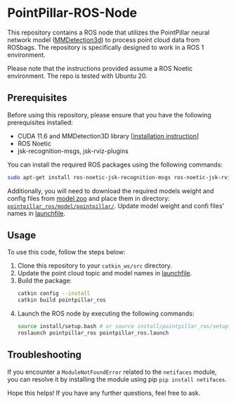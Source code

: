 # PointPillar-ROS-Node

This repository contains a ROS node that utilizes the PointPillar neural network model ([MMDetection3d](https://mmdetection3d.readthedocs.io/en/latest/)) to process point cloud data from ROSbags. The repository is specifically designed to work in a ROS 1 environment.

Please note that the instructions provided assume a ROS Noetic environment. The repo is tested with Ubuntu 20.

## Prerequisites

Before using this repository, please ensure that you have the following prerequisites installed:

- CUDA 11.6 and MMDetection3D library [[installation instruction](https://mengwoods.github.io/post/tech/001-install-openmm3d-lib/en/)]
- ROS Noetic
- jsk-recognition-msgs, jsk-rviz-plugins

You can install the required ROS packages using the following commands:
```bash
sudo apt-get install ros-noetic-jsk-recognition-msgs ros-noetic-jsk-rviz-plugins
```

Additionally, you will need to download the required models weight and config files from [model zoo](https://github.com/open-mmlab/mmdetection3d/tree/main/configs/pointpillars) and place them in directory: [`pointpillar_ros/model/pointpillar/`](./pointpillar_ros/model/pointpillar/). Update model weight and confi files' names in [launchfile](./pointpillar_ros/launch/pointpillar_ros.launch).

## Usage

To use this code, follow the steps below:

1. Clone this repository to your `catkin_ws/src` directory.
2. Update the point cloud topic and model names in [launchfile](./pointpillar_ros/launch/pointpillar_ros.launch).
3. Build the package:
    ```bash
    catkin config --install
    catkin build pointpillar_ros
    ```
4. Launch the ROS node by executing the following commands:
    ```bash
    source install/setup.bash # or source install/pointpillar_ros/setup.bash
    roslaunch pointpillar_ros pointpillar_ros.launch
    ```

## Troubleshooting

If you encounter a `ModuleNotFoundError` related to the `netifaces` module, you can resolve it by installing the module using pip `pip install netifaces`.

Hope this helps! If you have any further questions, feel free to ask.
